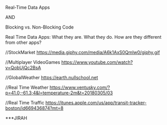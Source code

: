 

Real-Time Data Apps

AND 

Blocking vs. Non-Blocking Code




Real Time Data Apps:
What they are.
What they do.
How are they different from other apps?



//StockMarket
https://media.giphy.com/media/A6k1AxS0QmIw0/giphy.gif

//Multiplayer VideoGames
https://www.youtube.com/watch?v=QobUjQc2BsA

//GlobalWeather
https://earth.nullschool.net

//Real Time Weather
https://www.ventusky.com/?p=41.0;-61.3;4&l=temperature-2m&t=20180305/03

//Real Time Traffic 
https://itunes.apple.com/us/app/transit-tracker-boston/id669436874?mt=8

***JIRAH




